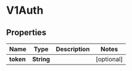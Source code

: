 

# V1Auth


## Properties

| Name | Type | Description | Notes |
|------------ | ------------- | ------------- | -------------|
|**token** | **String** |  |  [optional] |



